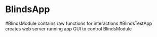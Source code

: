 # BlindsApp
#BlindsModule contains raw functions for interactions
#BlindsTestApp creates web server running app GUI to control BlindsModule
